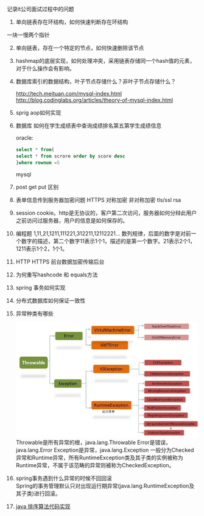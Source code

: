 记录it公司面试过程中的问题  


1. 单向链表存在环结构，如何快速判断存在环结构

一块一慢两个指针

2. 单向链表，存在一个特定的节点，如何快速删除该节点

3. hashmap的底层实现，如何处理冲突，采用链表存储同一个hash值的元素，对于什么操作会有影响。

4. 数据库索引的数据结构，叶子节点存储什么？非叶子节点存储什么？
	
	<http://tech.meituan.com/mysql-index.html>
	<http://blog.codinglabs.org/articles/theory-of-mysql-index.html>

5. sprig aop如何实现

6. 数据库 如何在学生成绩表中查询成绩排名第五第学生成绩信息

	oracle:
	```sql
	select * from(
	select * from scrore order by score desc
	}where rownum =5
	```
	mysql 
7. post get put 区别
8. 表单信息传到服务器加密问题
	HTTPS 对称加密 非对称加密 tls/ssl rsa
9. session cookie。http是无协议的，客户第二次访问，服务器如何分辩此用户之前访问过服务器，用户的信息是如何保存的。
10. 编程题 1,11,21,1211,111221,312211,12112221...
	数列规律，后面的数字是对前一个数字的描述，第二个数字11表示1个1，描述的是第一个数字。21表示2个1，1211表示1个2，1个1。
11. HTTP HTTPS 前台数据加密传输后台

12. 为何重写hashcode 和 equals方法

	
13. spring 事务如何实现


14. 分布式数据库如何保证一致性


15. 异常种类有哪些
	
	![java中常见异常如下图所示](img/exception_1.jpg)  
	Throwable是所有异常的根，java.lang.Throwable
	Error是错误，java.lang.Error
	Exception是异常，java.lang.Exception
	一般分为Checked异常和Runtime异常，所有RuntimeException类及其子类的实例被称为Runtime异常，不属于该范畴的异常则被称为CheckedException。


16. spring事务遇到什么异常的时候不回回滚  
	Spring的事务管理默认只对出现运行期异常(java.lang.RuntimeException及其子类)进行回滚。	

17. [java 排序算法代码实现](http://www.cnblogs.com/wolf-sun/p/4312475.html)

